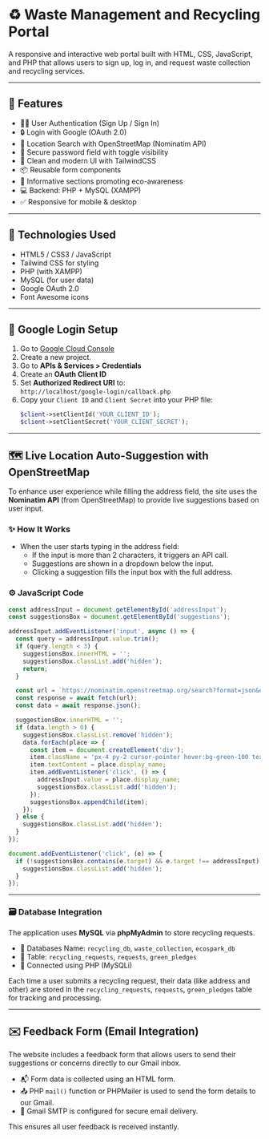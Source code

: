 # ♻️ Waste Management and Recycling Portal

A responsive and interactive web portal built with HTML, CSS, JavaScript, and PHP that allows users to sign up, log in, and request waste collection and recycling services.

---

## 🌟 Features

- 🧑‍💼 User Authentication (Sign Up / Sign In)
- 🔒 Login with Google (OAuth 2.0)
- 📍 Location Search with OpenStreetMap (Nominatim API)
- 🪪 Secure password field with toggle visibility
- 📄 Clean and modern UI with TailwindCSS
- 📦 Reusable form components
- 🌱 Informative sections promoting eco-awareness
- 💻 Backend: PHP + MySQL (XAMPP)
- ✅ Responsive for mobile & desktop

---

## 🚀 Technologies Used

- HTML5 / CSS3 / JavaScript
- Tailwind CSS for styling
- PHP (with XAMPP)
- MySQL (for user data)
- Google OAuth 2.0
- Font Awesome icons

---

## 🔐 Google Login Setup

1. Go to [Google Cloud Console](https://console.cloud.google.com/)
2. Create a new project.
3. Go to **APIs & Services > Credentials**
4. Create an **OAuth Client ID**
5. Set **Authorized Redirect URI** to:  
   `http://localhost/google-login/callback.php`
6. Copy your `Client ID` and `Client Secret` into your PHP file:
   ```php
   $client->setClientId('YOUR_CLIENT_ID');
   $client->setClientSecret('YOUR_CLIENT_SECRET');


---


## 🗺️ Live Location Auto-Suggestion with OpenStreetMap

To enhance user experience while filling the address field, the site uses the **Nominatim API** (from OpenStreetMap) to provide live suggestions based on user input.

### ✨ How It Works

- When the user starts typing in the address field:
  - If the input is more than 2 characters, it triggers an API call.
  - Suggestions are shown in a dropdown below the input.
  - Clicking a suggestion fills the input box with the full address.

### ⚙️ JavaScript Code

```js
const addressInput = document.getElementById('addressInput');
const suggestionsBox = document.getElementById('suggestions');

addressInput.addEventListener('input', async () => {
  const query = addressInput.value.trim();
  if (query.length < 3) {
    suggestionsBox.innerHTML = '';
    suggestionsBox.classList.add('hidden');
    return;
  }

  const url = `https://nominatim.openstreetmap.org/search?format=json&q=${encodeURIComponent(query)}`;
  const response = await fetch(url);
  const data = await response.json();

  suggestionsBox.innerHTML = '';
  if (data.length > 0) {
    suggestionsBox.classList.remove('hidden');
    data.forEach(place => {
      const item = document.createElement('div');
      item.className = 'px-4 py-2 cursor-pointer hover:bg-green-100 text-sm';
      item.textContent = place.display_name;
      item.addEventListener('click', () => {
        addressInput.value = place.display_name;
        suggestionsBox.classList.add('hidden');
      });
      suggestionsBox.appendChild(item);
    });
  } else {
    suggestionsBox.classList.add('hidden');
  }
});

document.addEventListener('click', (e) => {
  if (!suggestionsBox.contains(e.target) && e.target !== addressInput) {
    suggestionsBox.classList.add('hidden');
  }
});

```
---

### 🗃️ Database Integration

The application uses **MySQL** via **phpMyAdmin** to store recycling requests.

- 📂 Databases Name: `recycling_db`, `waste_collection`, `ecospark_db`
- 📄 Table: `recycling_requests`, `requests`, `green_pledges`
- 🔗 Connected using PHP (MySQLi)

Each time a user submits a recycling request, their data (like address and other) are stored in the `recycling_requests`, `requests`, `green_pledges` table for tracking and processing.


---

## ✉️ Feedback Form (Email Integration)

The website includes a feedback form that allows users to send their suggestions or concerns directly to our Gmail inbox.

- 📬 Form data is collected using an HTML form.
- 📤 PHP `mail()` function or PHPMailer is used to send the form details to our Gmail.
- 🔐 Gmail SMTP is configured for secure email delivery.

This ensures all user feedback is received instantly.
